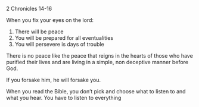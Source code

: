2 Chronicles 14-16

When you fix your eyes on the lord:
1. There will be peace
2. You will be prepared for all eventualities 
3. You will persevere is days of trouble

There is no peace like the peace that reigns in the hearts of those who have purified their lives and are living in a simple, non deceptive manner before God.

If you forsake him, he will forsake you.

When you read the Bible, you don’t pick and choose what to listen to and what you hear. You have to listen to everything

